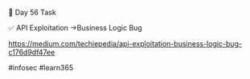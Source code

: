 🎯 Day 56 Task


✅ API Exploitation →Business Logic Bug


https://medium.com/techiepedia/api-exploitation-business-logic-bug-c176d9df47ee


#infosec #learn365
